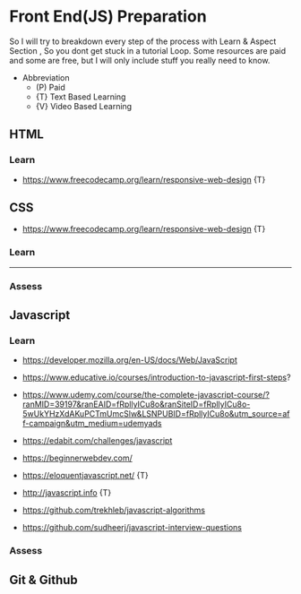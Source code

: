 # Front End(JS) Preparation

So I will try to breakdown every step of the process with  Learn & Aspect Section ,  So you dont get stuck in a tutorial Loop.
Some resources are paid and some are free, but I will only include stuff you really need to know.

- Abbreviation
  - (P) Paid
  - {T} Text Based Learning
  - {V} Video Based Learning

## HTML

### Learn

- https://www.freecodecamp.org/learn/responsive-web-design {T}

## CSS

- https://www.freecodecamp.org/learn/responsive-web-design {T}



### Learn

<hr />

### Assess

## Javascript

### Learn
 
 

- https://developer.mozilla.org/en-US/docs/Web/JavaScript
- https://www.educative.io/courses/introduction-to-javascript-first-steps?
- https://www.udemy.com/course/the-complete-javascript-course/?ranMID=39197&ranEAID=fRpllyICu8o&ranSiteID=fRpllyICu8o-5wUkYHzXdAKuPCTmUmcSlw&LSNPUBID=fRpllyICu8o&utm_source=aff-campaign&utm_medium=udemyads
- https://edabit.com/challenges/javascript
- https://beginnerwebdev.com/

- https://eloquentjavascript.net/ {T}
- http://javascript.info {T}
- https://github.com/trekhleb/javascript-algorithms
- https://github.com/sudheerj/javascript-interview-questions


### Assess

## Git & Github
